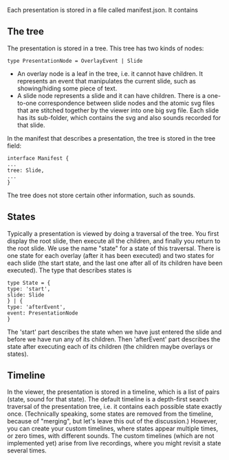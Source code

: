Each presentation is stored in a file called manifest.json. It contains  

## The tree

The presentation is stored in a tree. This tree has two kinds of nodes: 

    type PresentationNode = OverlayEvent | Slide


- An overlay node is a leaf in the tree, i.e. it cannot have children. It represents an event that manipulates the current slide, such as showing/hiding some piece of text.
- A slide node represents a slide and it can have children. There is a one-to-one correspondence between slide nodes and the atomic svg files that are stitched together by the viewer into one big svg file. Each slide has its sub-folder, which contains the svg and also sounds recorded for that slide.

In the manifest that describes a presentation, the tree is stored in the tree field:

    interface Manifest {
    ...
    tree: Slide,
    ...
    }

The tree does not store certain other information, such as sounds. 

## States

Typically a presentation is viewed by doing a traversal of the tree. You first display the root slide, then execute all the children, and finally you return to the root slide. We use the name "state" for a state of this traversal. There is one state for each overlay (after it has been executed) and two states for each slide (the start state, and the last one after all of its children have been executed). The type that describes states is


    type State = {
    type: 'start',
    slide: Slide
    } | {
    type: 'afterEvent',
    event: PresentationNode
    }

The 'start' part describes the state when we have just entered the slide and before we have run any of its children. Then 'afterEvent' part describes the state after executing each of its children (the children maybe overlays or states). 

## Timeline

In the viewer, the presentation is stored in a timeline, which is a list of pairs (state, sound for that state). The default timeline is a depth-first search traversal of the presentation tree, i.e. it contains each possible state exactly once. (Technically speaking, some states are removed from the timeline, because of "merging", but let's leave this out of the discussion.) However, you can create your custom timelines, where states appear multiple times, or zero times, with different sounds. The custom timelines (which are not implemented yet) arise from live recordings, where you might revisit a state several times.